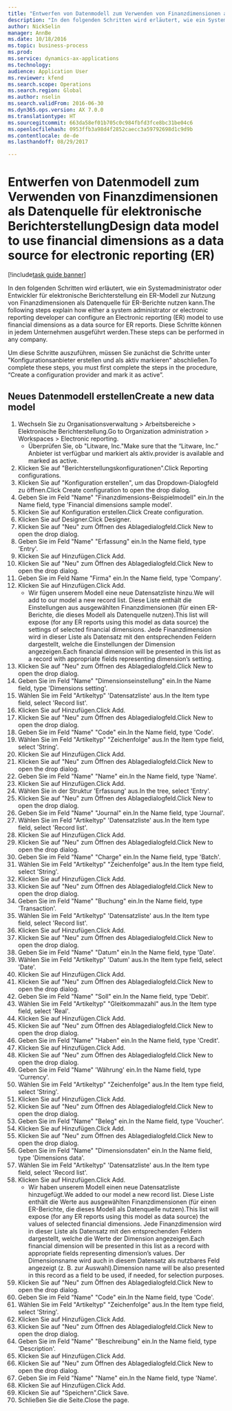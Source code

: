 ```yaml
--- 
title: "Entwerfen von Datenmodell zum Verwenden von Finanzdimensionen als Datenquelle für elektronische Berichterstellung"
description: "In den folgenden Schritten wird erläutert, wie ein Systemadministrator oder Entwickler für elektronische Berichterstellung ein ER-Modell zur Nutzung von Finanzdimensionen als Datenquelle für ER-Berichte nutzen kann."
author: NickSelin
manager: AnnBe
ms.date: 10/18/2016
ms.topic: business-process
ms.prod: 
ms.service: dynamics-ax-applications
ms.technology: 
audience: Application User
ms.reviewer: kfend
ms.search.scope: Operations
ms.search.region: Global
ms.author: nselin
ms.search.validFrom: 2016-06-30
ms.dyn365.ops.version: AX 7.0.0
ms.translationtype: HT
ms.sourcegitcommit: 663da58ef01b705c0c984fbfd3fce8bc31be04c6
ms.openlocfilehash: 0953ffb3a98d4f2852caecc3a59792698d1c9d9b
ms.contentlocale: de-de
ms.lasthandoff: 08/29/2017

---
```

# <a name="design-data-model-to-use-financial-dimensions-as-a-data-source-for-electronic-reporting-er"></a><span data-ttu-id="254a3-103">Entwerfen von Datenmodell zum Verwenden von Finanzdimensionen als Datenquelle für elektronische Berichterstellung</span><span class="sxs-lookup"><span data-stu-id="254a3-103">Design data model to use financial dimensions as a data source for electronic reporting (ER)</span></span>

[!include[task guide banner](../../includes/task-guide-banner.md)]

<span data-ttu-id="254a3-104">In den folgenden Schritten wird erläutert, wie ein Systemadministrator oder Entwickler für elektronische Berichterstellung ein ER-Modell zur Nutzung von Finanzdimensionen als Datenquelle für ER-Berichte nutzen kann.</span><span class="sxs-lookup"><span data-stu-id="254a3-104">The following steps explain how either a system administrator or electronic reporting developer can configure an Electronic reporting (ER) model to use financial dimensions as a data source for ER reports.</span></span> <span data-ttu-id="254a3-105">Diese Schritte können in jedem Unternehmen ausgeführt werden.</span><span class="sxs-lookup"><span data-stu-id="254a3-105">These steps can be performed in any company.</span></span>

<span data-ttu-id="254a3-106">Um diese Schritte auszuführen, müssen Sie zunächst die Schritte unter "Konfigurationsanbieter erstellen und als aktiv markieren" abschließen.</span><span class="sxs-lookup"><span data-stu-id="254a3-106">To complete these steps, you must first complete the steps in the procedure, “Create a configuration provider and mark it as active”.</span></span>


## <a name="create-a-new-data-model"></a><span data-ttu-id="254a3-107">Neues Datenmodell erstellen</span><span class="sxs-lookup"><span data-stu-id="254a3-107">Create a new data model</span></span>
1. <span data-ttu-id="254a3-108">Wechseln Sie zu Organisationsverwaltung > Arbeitsbereiche > Elektronische Berichterstellung.</span><span class="sxs-lookup"><span data-stu-id="254a3-108">Go to Organization administration > Workspaces > Electronic reporting.</span></span>
    * <span data-ttu-id="254a3-109">Überprüfen Sie, ob "Litware, Inc."</span><span class="sxs-lookup"><span data-stu-id="254a3-109">Make sure that the “Litware, Inc.”</span></span> <span data-ttu-id="254a3-110">Anbieter ist verfügbar und markiert als aktiv.</span><span class="sxs-lookup"><span data-stu-id="254a3-110">provider is available and marked as active.</span></span>  
2. <span data-ttu-id="254a3-111">Klicken Sie auf "Berichterstellungskonfigurationen".</span><span class="sxs-lookup"><span data-stu-id="254a3-111">Click Reporting configurations.</span></span>
3. <span data-ttu-id="254a3-112">Klicken Sie auf "Konfiguration erstellen", um das Dropdown-Dialogfeld zu öffnen.</span><span class="sxs-lookup"><span data-stu-id="254a3-112">Click Create configuration to open the drop dialog.</span></span>
4. <span data-ttu-id="254a3-113">Geben Sie im Feld "Name" "Finanzdimensions-Beispielmodell" ein.</span><span class="sxs-lookup"><span data-stu-id="254a3-113">In the Name field, type 'Financial dimensions sample model'.</span></span>
5. <span data-ttu-id="254a3-114">Klicken Sie auf Konfiguration erstellen.</span><span class="sxs-lookup"><span data-stu-id="254a3-114">Click Create configuration.</span></span>
6. <span data-ttu-id="254a3-115">Klicken Sie auf Designer.</span><span class="sxs-lookup"><span data-stu-id="254a3-115">Click Designer.</span></span>
7. <span data-ttu-id="254a3-116">Klicken Sie auf "Neu" zum Öffnen des Ablagedialogfeld.</span><span class="sxs-lookup"><span data-stu-id="254a3-116">Click New to open the drop dialog.</span></span>
8. <span data-ttu-id="254a3-117">Geben Sie im Feld "Name" "Erfassung" ein.</span><span class="sxs-lookup"><span data-stu-id="254a3-117">In the Name field, type 'Entry'.</span></span>
9. <span data-ttu-id="254a3-118">Klicken Sie auf Hinzufügen.</span><span class="sxs-lookup"><span data-stu-id="254a3-118">Click Add.</span></span>
10. <span data-ttu-id="254a3-119">Klicken Sie auf "Neu" zum Öffnen des Ablagedialogfeld.</span><span class="sxs-lookup"><span data-stu-id="254a3-119">Click New to open the drop dialog.</span></span>
11. <span data-ttu-id="254a3-120">Geben Sie im Feld Name "Firma" ein.</span><span class="sxs-lookup"><span data-stu-id="254a3-120">In the Name field, type 'Company'.</span></span>
12. <span data-ttu-id="254a3-121">Klicken Sie auf Hinzufügen.</span><span class="sxs-lookup"><span data-stu-id="254a3-121">Click Add.</span></span>
    * <span data-ttu-id="254a3-122">Wir fügen unserem Modell eine neue Datensatzliste hinzu.</span><span class="sxs-lookup"><span data-stu-id="254a3-122">We will add to our model a new record list.</span></span> <span data-ttu-id="254a3-123">Diese Liste enthält die Einstellungen aus ausgewählten Finanzdimensionen (für einen ER-Berichte, die dieses Modell als Datenquelle nutzen).</span><span class="sxs-lookup"><span data-stu-id="254a3-123">This list will expose (for any ER reports using this model as data source) the settings of selected financial dimensions.</span></span> <span data-ttu-id="254a3-124">Jede Finanzdimension wird in dieser Liste als Datensatz mit den entsprechenden Feldern dargestellt, welche die Einstellungen der Dimension angezeigen.</span><span class="sxs-lookup"><span data-stu-id="254a3-124">Each financial dimension will be presented in this list as a record with appropriate fields representing dimension’s setting.</span></span>  
13. <span data-ttu-id="254a3-125">Klicken Sie auf "Neu" zum Öffnen des Ablagedialogfeld.</span><span class="sxs-lookup"><span data-stu-id="254a3-125">Click New to open the drop dialog.</span></span>
14. <span data-ttu-id="254a3-126">Geben Sie im Feld "Name" "Dimensionseinstellung" ein.</span><span class="sxs-lookup"><span data-stu-id="254a3-126">In the Name field, type 'Dimensions setting'.</span></span>
15. <span data-ttu-id="254a3-127">Wählen Sie im Feld "Artikeltyp" 'Datensatzliste' aus.</span><span class="sxs-lookup"><span data-stu-id="254a3-127">In the Item type field, select 'Record list'.</span></span>
16. <span data-ttu-id="254a3-128">Klicken Sie auf Hinzufügen.</span><span class="sxs-lookup"><span data-stu-id="254a3-128">Click Add.</span></span>
17. <span data-ttu-id="254a3-129">Klicken Sie auf "Neu" zum Öffnen des Ablagedialogfeld.</span><span class="sxs-lookup"><span data-stu-id="254a3-129">Click New to open the drop dialog.</span></span>
18. <span data-ttu-id="254a3-130">Geben Sie im Feld "Name" "Code" ein.</span><span class="sxs-lookup"><span data-stu-id="254a3-130">In the Name field, type 'Code'.</span></span>
19. <span data-ttu-id="254a3-131">Wählen Sie im Feld "Artikeltyp" "Zeichenfolge" aus.</span><span class="sxs-lookup"><span data-stu-id="254a3-131">In the Item type field, select 'String'.</span></span>
20. <span data-ttu-id="254a3-132">Klicken Sie auf Hinzufügen.</span><span class="sxs-lookup"><span data-stu-id="254a3-132">Click Add.</span></span>
21. <span data-ttu-id="254a3-133">Klicken Sie auf "Neu" zum Öffnen des Ablagedialogfeld.</span><span class="sxs-lookup"><span data-stu-id="254a3-133">Click New to open the drop dialog.</span></span>
22. <span data-ttu-id="254a3-134">Geben Sie im Feld "Name" "Name" ein.</span><span class="sxs-lookup"><span data-stu-id="254a3-134">In the Name field, type 'Name'.</span></span>
23. <span data-ttu-id="254a3-135">Klicken Sie auf Hinzufügen.</span><span class="sxs-lookup"><span data-stu-id="254a3-135">Click Add.</span></span>
24. <span data-ttu-id="254a3-136">Wählen Sie in der Struktur 'Erfassung' aus.</span><span class="sxs-lookup"><span data-stu-id="254a3-136">In the tree, select 'Entry'.</span></span>
25. <span data-ttu-id="254a3-137">Klicken Sie auf "Neu" zum Öffnen des Ablagedialogfeld.</span><span class="sxs-lookup"><span data-stu-id="254a3-137">Click New to open the drop dialog.</span></span>
26. <span data-ttu-id="254a3-138">Geben Sie im Feld "Name" "Journal" ein.</span><span class="sxs-lookup"><span data-stu-id="254a3-138">In the Name field, type 'Journal'.</span></span>
27. <span data-ttu-id="254a3-139">Wählen Sie im Feld "Artikeltyp" 'Datensatzliste' aus.</span><span class="sxs-lookup"><span data-stu-id="254a3-139">In the Item type field, select 'Record list'.</span></span>
28. <span data-ttu-id="254a3-140">Klicken Sie auf Hinzufügen.</span><span class="sxs-lookup"><span data-stu-id="254a3-140">Click Add.</span></span>
29. <span data-ttu-id="254a3-141">Klicken Sie auf "Neu" zum Öffnen des Ablagedialogfeld.</span><span class="sxs-lookup"><span data-stu-id="254a3-141">Click New to open the drop dialog.</span></span>
30. <span data-ttu-id="254a3-142">Geben Sie im Feld "Name" "Charge" ein.</span><span class="sxs-lookup"><span data-stu-id="254a3-142">In the Name field, type 'Batch'.</span></span>
31. <span data-ttu-id="254a3-143">Wählen Sie im Feld "Artikeltyp" "Zeichenfolge" aus.</span><span class="sxs-lookup"><span data-stu-id="254a3-143">In the Item type field, select 'String'.</span></span>
32. <span data-ttu-id="254a3-144">Klicken Sie auf Hinzufügen.</span><span class="sxs-lookup"><span data-stu-id="254a3-144">Click Add.</span></span>
33. <span data-ttu-id="254a3-145">Klicken Sie auf "Neu" zum Öffnen des Ablagedialogfeld.</span><span class="sxs-lookup"><span data-stu-id="254a3-145">Click New to open the drop dialog.</span></span>
34. <span data-ttu-id="254a3-146">Geben Sie im Feld "Name" "Buchung" ein.</span><span class="sxs-lookup"><span data-stu-id="254a3-146">In the Name field, type 'Transaction'.</span></span>
35. <span data-ttu-id="254a3-147">Wählen Sie im Feld "Artikeltyp" 'Datensatzliste' aus.</span><span class="sxs-lookup"><span data-stu-id="254a3-147">In the Item type field, select 'Record list'.</span></span>
36. <span data-ttu-id="254a3-148">Klicken Sie auf Hinzufügen.</span><span class="sxs-lookup"><span data-stu-id="254a3-148">Click Add.</span></span>
37. <span data-ttu-id="254a3-149">Klicken Sie auf "Neu" zum Öffnen des Ablagedialogfeld.</span><span class="sxs-lookup"><span data-stu-id="254a3-149">Click New to open the drop dialog.</span></span>
38. <span data-ttu-id="254a3-150">Geben Sie im Feld "Name" "Datum" ein.</span><span class="sxs-lookup"><span data-stu-id="254a3-150">In the Name field, type 'Date'.</span></span>
39. <span data-ttu-id="254a3-151">Wählen Sie im Feld "Artikeltyp" 'Datum' aus.</span><span class="sxs-lookup"><span data-stu-id="254a3-151">In the Item type field, select 'Date'.</span></span>
40. <span data-ttu-id="254a3-152">Klicken Sie auf Hinzufügen.</span><span class="sxs-lookup"><span data-stu-id="254a3-152">Click Add.</span></span>
41. <span data-ttu-id="254a3-153">Klicken Sie auf "Neu" zum Öffnen des Ablagedialogfeld.</span><span class="sxs-lookup"><span data-stu-id="254a3-153">Click New to open the drop dialog.</span></span>
42. <span data-ttu-id="254a3-154">Geben Sie im Feld "Name" "Soll" ein.</span><span class="sxs-lookup"><span data-stu-id="254a3-154">In the Name field, type 'Debit'.</span></span>
43. <span data-ttu-id="254a3-155">Wählen Sie im Feld "Artikeltyp" "Gleitkommazahl" aus.</span><span class="sxs-lookup"><span data-stu-id="254a3-155">In the Item type field, select 'Real'.</span></span>
44. <span data-ttu-id="254a3-156">Klicken Sie auf Hinzufügen.</span><span class="sxs-lookup"><span data-stu-id="254a3-156">Click Add.</span></span>
45. <span data-ttu-id="254a3-157">Klicken Sie auf "Neu" zum Öffnen des Ablagedialogfeld.</span><span class="sxs-lookup"><span data-stu-id="254a3-157">Click New to open the drop dialog.</span></span>
46. <span data-ttu-id="254a3-158">Geben Sie im Feld "Name" "Haben" ein.</span><span class="sxs-lookup"><span data-stu-id="254a3-158">In the Name field, type 'Credit'.</span></span>
47. <span data-ttu-id="254a3-159">Klicken Sie auf Hinzufügen.</span><span class="sxs-lookup"><span data-stu-id="254a3-159">Click Add.</span></span>
48. <span data-ttu-id="254a3-160">Klicken Sie auf "Neu" zum Öffnen des Ablagedialogfeld.</span><span class="sxs-lookup"><span data-stu-id="254a3-160">Click New to open the drop dialog.</span></span>
49. <span data-ttu-id="254a3-161">Geben Sie im Feld "Name" 'Währung' ein.</span><span class="sxs-lookup"><span data-stu-id="254a3-161">In the Name field, type 'Currency'.</span></span>
50. <span data-ttu-id="254a3-162">Wählen Sie im Feld "Artikeltyp" "Zeichenfolge" aus.</span><span class="sxs-lookup"><span data-stu-id="254a3-162">In the Item type field, select 'String'.</span></span>
51. <span data-ttu-id="254a3-163">Klicken Sie auf Hinzufügen.</span><span class="sxs-lookup"><span data-stu-id="254a3-163">Click Add.</span></span>
52. <span data-ttu-id="254a3-164">Klicken Sie auf "Neu" zum Öffnen des Ablagedialogfeld.</span><span class="sxs-lookup"><span data-stu-id="254a3-164">Click New to open the drop dialog.</span></span>
53. <span data-ttu-id="254a3-165">Geben Sie im Feld "Name" "Beleg" ein.</span><span class="sxs-lookup"><span data-stu-id="254a3-165">In the Name field, type 'Voucher'.</span></span>
54. <span data-ttu-id="254a3-166">Klicken Sie auf Hinzufügen.</span><span class="sxs-lookup"><span data-stu-id="254a3-166">Click Add.</span></span>
55. <span data-ttu-id="254a3-167">Klicken Sie auf "Neu" zum Öffnen des Ablagedialogfeld.</span><span class="sxs-lookup"><span data-stu-id="254a3-167">Click New to open the drop dialog.</span></span>
56. <span data-ttu-id="254a3-168">Geben Sie im Feld "Name" "Dimensionsdaten" ein.</span><span class="sxs-lookup"><span data-stu-id="254a3-168">In the Name field, type 'Dimensions data'.</span></span>
57. <span data-ttu-id="254a3-169">Wählen Sie im Feld "Artikeltyp" 'Datensatzliste' aus.</span><span class="sxs-lookup"><span data-stu-id="254a3-169">In the Item type field, select 'Record list'.</span></span>
58. <span data-ttu-id="254a3-170">Klicken Sie auf Hinzufügen.</span><span class="sxs-lookup"><span data-stu-id="254a3-170">Click Add.</span></span>
    * <span data-ttu-id="254a3-171">Wir haben unserem Modell einen neue Datensatzliste hinzugefügt.</span><span class="sxs-lookup"><span data-stu-id="254a3-171">We added to our model a new record list.</span></span> <span data-ttu-id="254a3-172">Diese Liste enthält die Werte aus ausgewählten Finanzdimensionen (für einen ER-Berichte, die dieses Modell als Datenquelle nutzen).</span><span class="sxs-lookup"><span data-stu-id="254a3-172">This list will expose (for any ER reports using this model as data source) the values of selected financial dimensions.</span></span> <span data-ttu-id="254a3-173">Jede Finanzdimension wird in dieser Liste als Datensatz mit den entsprechenden Feldern dargestellt, welche die Werte der Dimension angezeigen.</span><span class="sxs-lookup"><span data-stu-id="254a3-173">Each financial dimension will be presented in this list as a record with appropriate fields representing dimension’s values.</span></span> <span data-ttu-id="254a3-174">Der Dimensionsname wird auch in diesem Datensatz als nutzbares Feld angezeigt (z. B. zur Auswahl).</span><span class="sxs-lookup"><span data-stu-id="254a3-174">Dimension name will be also presented in this record as a field to be used, if needed, for selection purposes.</span></span>  
59. <span data-ttu-id="254a3-175">Klicken Sie auf "Neu" zum Öffnen des Ablagedialogfeld.</span><span class="sxs-lookup"><span data-stu-id="254a3-175">Click New to open the drop dialog.</span></span>
60. <span data-ttu-id="254a3-176">Geben Sie im Feld "Name" "Code" ein.</span><span class="sxs-lookup"><span data-stu-id="254a3-176">In the Name field, type 'Code'.</span></span>
61. <span data-ttu-id="254a3-177">Wählen Sie im Feld "Artikeltyp" "Zeichenfolge" aus.</span><span class="sxs-lookup"><span data-stu-id="254a3-177">In the Item type field, select 'String'.</span></span>
62. <span data-ttu-id="254a3-178">Klicken Sie auf Hinzufügen.</span><span class="sxs-lookup"><span data-stu-id="254a3-178">Click Add.</span></span>
63. <span data-ttu-id="254a3-179">Klicken Sie auf "Neu" zum Öffnen des Ablagedialogfeld.</span><span class="sxs-lookup"><span data-stu-id="254a3-179">Click New to open the drop dialog.</span></span>
64. <span data-ttu-id="254a3-180">Geben Sie im Feld "Name" "Beschreibung" ein.</span><span class="sxs-lookup"><span data-stu-id="254a3-180">In the Name field, type 'Description'.</span></span>
65. <span data-ttu-id="254a3-181">Klicken Sie auf Hinzufügen.</span><span class="sxs-lookup"><span data-stu-id="254a3-181">Click Add.</span></span>
66. <span data-ttu-id="254a3-182">Klicken Sie auf "Neu" zum Öffnen des Ablagedialogfeld.</span><span class="sxs-lookup"><span data-stu-id="254a3-182">Click New to open the drop dialog.</span></span>
67. <span data-ttu-id="254a3-183">Geben Sie im Feld "Name" "Name" ein.</span><span class="sxs-lookup"><span data-stu-id="254a3-183">In the Name field, type 'Name'.</span></span>
68. <span data-ttu-id="254a3-184">Klicken Sie auf Hinzufügen.</span><span class="sxs-lookup"><span data-stu-id="254a3-184">Click Add.</span></span>
69. <span data-ttu-id="254a3-185">Klicken Sie auf "Speichern".</span><span class="sxs-lookup"><span data-stu-id="254a3-185">Click Save.</span></span>
70. <span data-ttu-id="254a3-186">Schließen Sie die Seite.</span><span class="sxs-lookup"><span data-stu-id="254a3-186">Close the page.</span></span>


